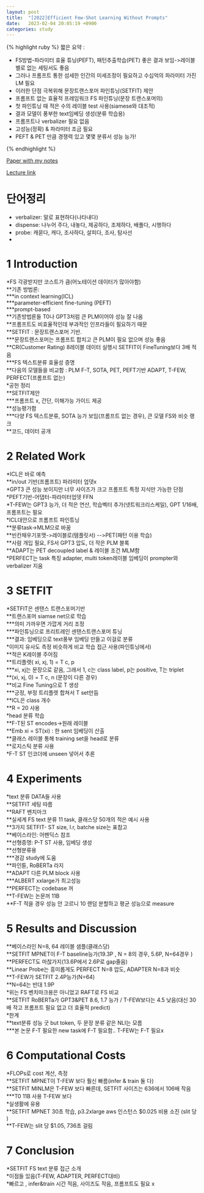 ```yaml
---
layout: post
title:  "[2022]Efficient Few-Shot Learning Without Prompts"
date:   2023-02-04 20:05:19 +0900
categories: study
---
```






{% highlight ruby %}
짧은 요약 :  

* FS방법-파라미터 효율 튜닝(PEFT), 패턴추출학습(PET) 좋은 결과 보임->레이블 별로 없는 세팅서도 좋음  
* 그러나 프롬프트 통한 섬세한 인간의 미세조정이 필요하고 수십억의 파라미터 가진 LM 필요  
* 이러한 단점 극복위해 문장트랜스포머 파인튜닝(SETFIT) 제안  
* 프롬프트 없는 효율적 프레임워크 FS 파인튜닝(문장 트랜스포머의)  
* 첫 파인튜닝 때 적은 수의 레이블 test 사용(siamese와 대조적)  
* 결과 모델이 풍부한 text임베딩 생성(분류 학습용)  
* 프롬프트나 verbalizer 필요 없음  
* 고성능(정확) & 파라미터 조금 필요  
* PEFT & PET 만큼 경쟁력 있고 몇몇 분류서 성능 능가!  

    
{% endhighlight %}


[Paper with my notes](https://drive.google.com/drive/folders/1ePdCknnc7QQFqm3NujLdoLc1vzoaPMm4?usp=sharing)  


[Lecture link]()  


# 단어정리  
* verbalizer: 말로 표현하다(나타내다)  
* dispense: 나누어 주다, 내놓다, 제공하다, 조제하다, 배풀다, 시행하다  
* probe: 캐묻다, 캐다, 조사하다, 살피다, 조사, 탐사선  
* 


   

# 1 Introduction  
*FS 각광받지만 코스트가 큼(어노테이션 데이터가 많아야함)  
**기존 방법론:  
***in context learning(ICL)  
***parameter-efficient fine-tuning (PEFT)  
***prompt-based  
**기존방법론들 T0나 GPT3처럼 큰 PLM이어야 성능 잘 나옴  
**프롬프트도 비효율적인데 부과적인 인프라들이 필요하기 때문  
**SETFIT : 문장트랜스포머 기반.  
***문장트랜스포머는 프롬프트 합치고 큰 PLM이 필요 없으며 성능 좋음  
**CR(Customer Rating) 8레이블 데이터 실행시 SETFIT이 FineTuning보다 3배 적음  
***FS 텍스트분류 효율성 증명  
**다음의 모델들을 비교함 : PLM F-T, SOTA, PET, PEFT기반 ADAPT, T-FEW, PERFECT(프롬프트 없는)  
*공헌 정리  
**SETFIT제안  
***프롬프트 x, 간단, 이해가능 가이드 제공  
**성능평가함  
***다양 FS 텍스트분류, SOTA 능가 보임(프롬프트 없는 경우), 큰 모델 FS와 비슷 랭크  
**코드, 데이터 공개  


# 2 Related Work  
*ICL은 바로 예측  
**in/out 기반(프롬프트) 파라미터 업뎃x  
*GPT3 큰 성능 보이지만 너무 사이즈가 크고 프롬프트 특정 지식만 가능한 단점  
*PEFT기반-어댑터-파라미터업뎃 FFN  
*T-FEW는 GPT3 능가, 더 적은 연산, 학습벡터 추가(넷트워크리스케일), GPT 1/16배, 프롬프트는 필요  
*ICL대안으로 프롬프트 파인튜닝  
**분류task->MLM으로 바꿈  
**빈칸채우기포맷->레이블로(템플릿서) -->PET(패턴 이용 학습)  
**사람 개입 필요, FS서 GPT3 압도, 더 작은 PLM 블록  
**ADAPT는 PET decoupled label & 레이블 조건 MLM함  
*PERFECT는 task 특징 adapter, multi token레이블 임베딩이 prompter와 verbalizer 지움  


# 3 SETFIT  
*SETFIT은 센탠스 트랜스포머기반  
**트랜스포머 siamse net으로 학습  
***의미 가까우면 가깝게 거리 조정  
***파인튜닝으로 프리트레인 센탠스트랜스포머 튜닝  
***결과: 임베딩으로 text풍부 임베딩 만들고 이걸로 분류  
*이미지 유사도 측정 비슷하게 비교 학습 접근 사용(파인튜닝에서)  
**적은 K레이블 주어짐  
**트리플렛( xi, xj, 1) = T c, p  
***xi, xj는 문장으로 같음, 그래서 1, c는 class label, p는 positive, T는 triplet  
**(xi, xj, 0) = T c, n (문장이 다른 경우)  
**비교 Fine Tuning으로 T 생성  
***긍정, 부정 트리플렛 합쳐서 T set만듬  
**ICL은 class 개수  
**R = 20 사용  
*head 분류 학습  
**F-T된 ST encodes->원래 레이블  
**Emb xi = ST(xi) : 한 sent 임베딩이 산출  
**클래스 레이블 통해 training set을 head로 분류  
**로지스틱 분류 사용  
*F-T ST 인코더에 unseen 넣어서 추론  


# 4 Experiments  
*text 분류 DATA들 사용  
**SETFIT 세팅 따름  
**RAFT 벤치마크  
**실세계 FS text 분류 11 task, 클래스당 50개의 적은 예시 사용  
**3가지 SETFIT- ST size, l.r, batche size는 표참고  
**베이스라인: 어펜딕스 참조  
**선형증명: P-T ST 사용, 임베딩 생성  
**선형분류용  
***경감 study에 도움  
**파인튠, RoBERTa 라지  
**ADAPT 다른 PLM block 사용  
***ALBERT xxlarge가 최고성능  
**PERFECT는 codebase 꺼   
**T-FEW는 논문꺼 11B  
**F-T 적을 경우 성능 안 고르니 10 랜덤 분할하고 평균 성능으로 measure  


# 5 Results and Discussion  
**베이스라인 N=8, 64 레이블 샘플(클래스당)  
**SETFIT MPNET이 F-T baseline능가(19.3P  , N = 8의 경우,  5.6P, N=64경우  )  
**PERFECT도 마찮가지(13.6P에서 2.6P로 gap줄음)  
**Linear Probe는 흥미롭게도 PERFECT N=8 압도, ADAPTER N=8과 비슷  
**T-FEW가 SETFIT 2.4P능가(N=64)  
**N=64는 반대 1.9P  
*위는 FS 벤치마크용은 아니었고 RAFT로 FS 비교  
**SETFIT RoBERTa가 GPT3&PET 8.6, 1.7 능가  / T-FEW보다는 4.5 낮음(대신 30배 작고 프롬프트 필요 없고 더 효율적 predict)  
*한계  
**text분류 성능 굿 but token, 두 문장 분류 같은 NLI는 모름  
***본 논문 F-T 필요한 new task에 F-T 필요함.. T-FEW는 F-T 필요x  


# 6 Computational Costs  
*FLOPs로 cost 계산, 측정  
**SETFIT MPNET이 T-FEW 보다 훨신 빠름(infer & train 둘 다)  
**SETFIT MINLM은 T-FEW 보다 빠른데, SETFIT 사이즈는 636에서 106배 작음  
***T0 11B 사용 T-FEW 보다        
*실생활에 유용  
**SETFIT MPNET 30초 학습, p3.2xlarge aws 인스턴스 $0.025 비용 소진  (slit 당 )  
**T-FEW는 slit 당 $1.05, 736초 걸림  



# 7 Conclusion  
*SETFIT FS text 분류 접근 소개  
*이점들 있음(T-FEW, ADAPTER, PERFECT대비)  
*빠르고 , infer&train 시간 적음, 사이즈도 작음, 프롬프트도 필요 x  